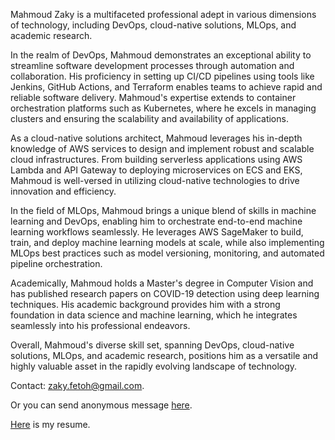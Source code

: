 Mahmoud Zaky is a multifaceted professional adept in various dimensions of technology, including DevOps, cloud-native solutions, MLOps, and academic research.

In the realm of DevOps, Mahmoud demonstrates an exceptional ability to streamline software development processes through automation and collaboration. His proficiency in setting up CI/CD pipelines using tools like Jenkins, GitHub Actions, and Terraform enables teams to achieve rapid and reliable software delivery. Mahmoud's expertise extends to container orchestration platforms such as Kubernetes, where he excels in managing clusters and ensuring the scalability and availability of applications.

As a cloud-native solutions architect, Mahmoud leverages his in-depth knowledge of AWS services to design and implement robust and scalable cloud infrastructures. From building serverless applications using AWS Lambda and API Gateway to deploying microservices on ECS and EKS, Mahmoud is well-versed in utilizing cloud-native technologies to drive innovation and efficiency.

In the field of MLOps, Mahmoud brings a unique blend of skills in machine learning and DevOps, enabling him to orchestrate end-to-end machine learning workflows seamlessly. He leverages AWS SageMaker to build, train, and deploy machine learning models at scale, while also implementing MLOps best practices such as model versioning, monitoring, and automated pipeline orchestration.

Academically, Mahmoud holds a Master's degree in Computer Vision and has published research papers on COVID-19 detection using deep learning techniques. His academic background provides him with a strong foundation in data science and machine learning, which he integrates seamlessly into his professional endeavors.

Overall, Mahmoud's diverse skill set, spanning DevOps, cloud-native solutions, MLOps, and academic research, positions him as a versatile and highly valuable asset in the rapidly evolving landscape of technology.

Contact: zaky.fetoh@gmail.com.

Or you can send anonymous message [here](https://forms.gle/8dsNK1m6Hk8chgFi7).

[Here](https://github.com/zaky-fetoh/MyCV/blob/-/ZAky.pdf) is my resume.

<!---
<p align="center">
<img src="./icons/Python-Dark.svg" width="48"> 
<img src="./icons/NodeJS-Dark.svg" width="48"> 
<img src="./icons/GoLang.svg" width="48" >
 <img src="./icons/Bash-Light.svg" width="48" >
</p>
<p align="center">
<img src="./icons/PyTorch-Dark.svg" width="48">  
 <img src="./icons/Flask-Dark.svg" width="48">    
   <img src="./icons/Docker.svg" width="48">   
   <img src="./icons/MongoDB.svg" width="48"> 
  <img src="./icons/MySQL-Dark.svg" width="48"> 
    <img src="./icons/Git.svg" width="48">       
  <img src="./icons/Jest.svg" width="48">  
   <img src="./icons/LaTeX-Dark.svg" width="48">  
  <img src="./icons/ExpressJS-Dark.svg" width="48"> 
  <img src="./icons/GraphQL-Dark.svg" width="48"> 
   <img src="./icons/Redis-Dark.svg" width="48"> 
  <img src="./icons/React-Dark.svg" width="48">
</p>

<p align="center">
<img src="./icons/Kubernetes.svg" width="48">   
<img src="./icons/AWS-Light.svg" width="48">
 <img src="./icons/Jenkins-Light.svg" width="48">
 <img src="./icons/Ansible.svg" width="48">
 <img src="./icons/Linux-Light.svg" width="48">
 <img src="./icons/Prometheus.svg" width="48">
 <img src="./icons/Grafana-Light.svg" width="48">
</p><p align="center">
 
[![Top Langs](https://github-readme-stats.vercel.app/api/top-langs/?username=zaky-fetoh&layout=compact)](https://github.com/anuraghazra/github-readme-stats)
 
</p>
-->
